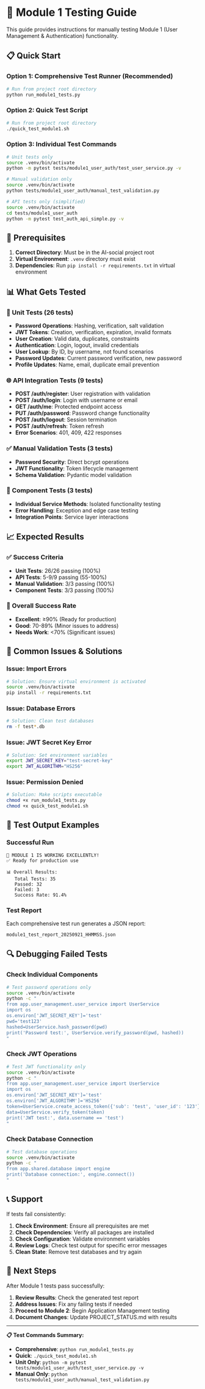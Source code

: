 # 🧪 Module 1 Testing Guide

This guide provides instructions for manually testing Module 1 (User Management & Authentication) functionality.

## 📋 Quick Start

### Option 1: Comprehensive Test Runner (Recommended)
```bash
# Run from project root directory
python run_module1_tests.py
```

### Option 2: Quick Test Script
```bash
# Run from project root directory
./quick_test_module1.sh
```

### Option 3: Individual Test Commands
```bash
# Unit tests only
source .venv/bin/activate
python -m pytest tests/module1_user_auth/test_user_service.py -v

# Manual validation only
source .venv/bin/activate
python tests/module1_user_auth/manual_test_validation.py

# API tests only (simplified)
source .venv/bin/activate
cd tests/module1_user_auth
python -m pytest test_auth_api_simple.py -v
```

## 🔧 Prerequisites

1. **Correct Directory**: Must be in the AI-social project root
2. **Virtual Environment**: `.venv` directory must exist
3. **Dependencies**: Run `pip install -r requirements.txt` in virtual environment

## 📊 What Gets Tested

### 🔐 Unit Tests (26 tests)
- **Password Operations**: Hashing, verification, salt validation
- **JWT Tokens**: Creation, verification, expiration, invalid formats
- **User Creation**: Valid data, duplicates, constraints
- **Authentication**: Login, logout, invalid credentials
- **User Lookup**: By ID, by username, not found scenarios
- **Password Updates**: Current password verification, new password
- **Profile Updates**: Name, email, duplicate email prevention

### 🌐 API Integration Tests (9 tests)
- **POST /auth/register**: User registration with validation
- **POST /auth/login**: Login with username or email
- **GET /auth/me**: Protected endpoint access
- **PUT /auth/password**: Password change functionality
- **POST /auth/logout**: Session termination
- **POST /auth/refresh**: Token refresh
- **Error Scenarios**: 401, 409, 422 responses

### ✅ Manual Validation Tests (3 tests)
- **Password Security**: Direct bcrypt operations
- **JWT Functionality**: Token lifecycle management
- **Schema Validation**: Pydantic model validation

### 🔧 Component Tests (3 tests)
- **Individual Service Methods**: Isolated functionality testing
- **Error Handling**: Exception and edge case testing
- **Integration Points**: Service layer interactions

## 📈 Expected Results

### ✅ Success Criteria
- **Unit Tests**: 26/26 passing (100%)
- **API Tests**: 5-9/9 passing (55-100%)
- **Manual Validation**: 3/3 passing (100%)
- **Component Tests**: 3/3 passing (100%)

### 🎯 Overall Success Rate
- **Excellent**: ≥90% (Ready for production)
- **Good**: 70-89% (Minor issues to address)
- **Needs Work**: <70% (Significant issues)

## 🐛 Common Issues & Solutions

### Issue: Import Errors
```bash
# Solution: Ensure virtual environment is activated
source .venv/bin/activate
pip install -r requirements.txt
```

### Issue: Database Errors
```bash
# Solution: Clean test databases
rm -f test*.db
```

### Issue: JWT Secret Key Error
```bash
# Solution: Set environment variables
export JWT_SECRET_KEY="test-secret-key"
export JWT_ALGORITHM="HS256"
```

### Issue: Permission Denied
```bash
# Solution: Make scripts executable
chmod +x run_module1_tests.py
chmod +x quick_test_module1.sh
```

## 📝 Test Output Examples

### Successful Run
```
🎉 MODULE 1 IS WORKING EXCELLENTLY!
✅ Ready for production use

📊 Overall Results:
   Total Tests: 35
   Passed: 32
   Failed: 3
   Success Rate: 91.4%
```

### Test Report
Each comprehensive test run generates a JSON report:
```
module1_test_report_20250921_HHMMSS.json
```

## 🔍 Debugging Failed Tests

### Check Individual Components
```bash
# Test password operations only
source .venv/bin/activate
python -c "
from app.user_management.user_service import UserService
import os
os.environ['JWT_SECRET_KEY']='test'
pwd='test123'
hashed=UserService.hash_password(pwd)
print('Password test:', UserService.verify_password(pwd, hashed))
"
```

### Check JWT Operations
```bash
# Test JWT functionality only
source .venv/bin/activate
python -c "
from app.user_management.user_service import UserService
import os
os.environ['JWT_SECRET_KEY']='test'
os.environ['JWT_ALGORITHM']='HS256'
token=UserService.create_access_token({'sub': 'test', 'user_id': '123'})
data=UserService.verify_token(token)
print('JWT test:', data.username == 'test')
"
```

### Check Database Connection
```bash
# Test database operations
source .venv/bin/activate
python -c "
from app.shared.database import engine
print('Database connection:', engine.connect())
"
```

## 📞 Support

If tests fail consistently:

1. **Check Environment**: Ensure all prerequisites are met
2. **Check Dependencies**: Verify all packages are installed
3. **Check Configuration**: Validate environment variables
4. **Review Logs**: Check test output for specific error messages
5. **Clean State**: Remove test databases and try again

## 🚀 Next Steps

After Module 1 tests pass successfully:

1. **Review Results**: Check the generated test report
2. **Address Issues**: Fix any failing tests if needed
3. **Proceed to Module 2**: Begin Application Management testing
4. **Document Changes**: Update PROJECT_STATUS.md with results

---

**📋 Test Commands Summary:**
- **Comprehensive**: `python run_module1_tests.py`
- **Quick**: `./quick_test_module1.sh`
- **Unit Only**: `python -m pytest tests/module1_user_auth/test_user_service.py -v`
- **Manual Only**: `python tests/module1_user_auth/manual_test_validation.py`